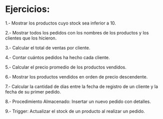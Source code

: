 # Ejercicios:

1.- Mostrar los productos cuyo stock sea inferior a 10.

2.- Mostrar todos los pedidos con los nombres de los productos y los clientes que los hicieron.

3.- Calcular el total de ventas por cliente.

4.- Contar cuántos pedidos ha hecho cada cliente.

5.- Calcular el precio promedio de los productos vendidos.

6.- Mostrar los productos vendidos en orden de precio descendente.

7.- Calcular la cantidad de días entre la fecha de registro de un cliente y la fecha de su primer pedido.

8.- Procedimiento Almacenado: Insertar un nuevo pedido con detalles.

9.- Trigger: Actualizar el stock de un producto al realizar un pedido.

